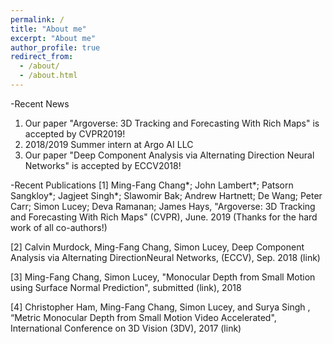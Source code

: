 ```yaml
---
permalink: /
title: "About me"
excerpt: "About me"
author_profile: true
redirect_from: 
  - /about/
  - /about.html
---
```



-Recent News
1. Our paper "Argoverse: 3D Tracking and Forecasting With Rich Maps" is accepted by CVPR2019!
2. 2018/2019 Summer intern at Argo AI LLC
3. Our paper "Deep Component Analysis via Alternating Direction Neural Networks" is accepted by ECCV2018!

-Recent Publications
[1] Ming-Fang Chang*; John Lambert*; Patsorn Sangkloy*; Jagjeet Singh*; Slawomir Bak; Andrew Hartnett; De Wang; Peter Carr; Simon Lucey; Deva Ramanan; James Hays, "Argoverse: 3D Tracking and Forecasting With Rich Maps" (CVPR), June. 2019  (Thanks for the hard work of all co-authors!)

[2] Calvin Murdock, Ming-Fang Chang, Simon Lucey, Deep Component Analysis via Alternating DirectionNeural Networks, (ECCV), Sep. 2018 (link)

[3] Ming-Fang Chang, Simon Lucey, "Monocular Depth from Small Motion using Surface Normal Prediction", submitted (link), 2018

[4] Christopher Ham, Ming-Fang Chang, Simon Lucey, and Surya Singh , “Metric Monocular Depth from Small Motion Video Accelerated", International Conference on 3D Vision (3DV), 2017 (link)


